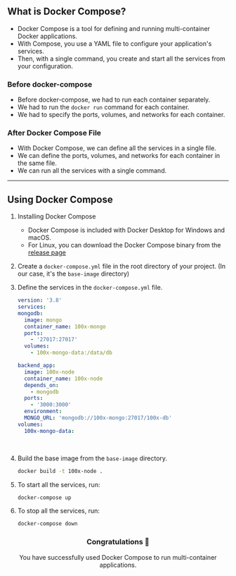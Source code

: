 ## What is Docker Compose?

- Docker Compose is a tool for defining and running multi-container Docker applications.
- With Compose, you use a YAML file to configure your application's services.
- Then, with a single command, you create and start all the services from your configuration.

### Before docker-compose

- Before docker-compose, we had to run each container separately.
- We had to run the `docker run` command for each container.
- We had to specify the ports, volumes, and networks for each container.

### After Docker Compose File

- With Docker Compose, we can define all the services in a single file.
- We can define the ports, volumes, and networks for each container in the same file.
- We can run all the services with a single command.

---

## Using Docker Compose

1. Installing Docker Compose

   - Docker Compose is included with Docker Desktop for Windows and macOS.
   - For Linux, you can download the Docker Compose binary from the [release page](https://docs.docker.com/desktop/install/linux-install/)
     <br>

2. Create a `docker-compose.yml` file in the root directory of your project. (In our case, it's the `base-image` directory)
   <br>

3. Define the services in the `docker-compose.yml` file.

   ```yaml
   version: '3.8'
   services:
   mongodb:
     image: mongo
     container_name: 100x-mongo
     ports:
       - '27017:27017'
     volumes:
       - 100x-mongo-data:/data/db

   backend_app:
     image: 100x-node
     container_name: 100x-node
     depends_on:
       - mongodb
     ports:
       - '3000:3000'
     environment:
     MONGO_URL: 'mongodb://100x-mongo:27017/100x-db'
   volumes:
     100x-mongo-data:
   ```

<br>

4. Build the base image from the `base-image` directory.

   ```bash
   docker build -t 100x-node .
   ```

5. To start all the services, run:

   ```bash
   docker-compose up
   ```

6. To stop all the services, run:
   ```bash
   docker-compose down
   ```

### <p align="center">Congratulations 🎉</p>

<p align="center">You have successfully used Docker Compose to run multi-container applications.</p>
<p align="center">
     
</p>
